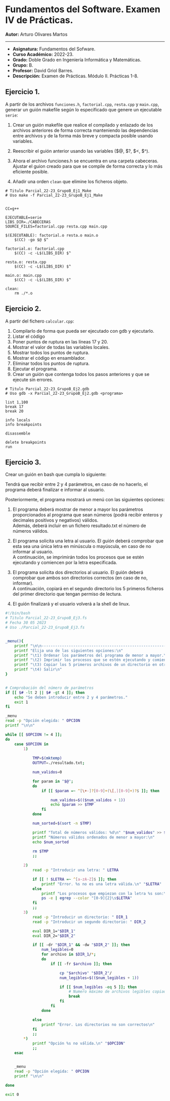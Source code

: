 # Fundamentos del Software. Examen IV de Prácticas.

**Autor:** Arturo Olivares Martos
***

- **Asignatura:** Fundamentos del Sofware.
- **Curso Académico:** 2022-23.
- **Grado:** Doble Grado en Ingeniería Informática y Matemáticas.
- **Grupo:** B.
- **Profesor:** David Griol Barres.
- **Descripción:** Examen de Prácticas. Módulo II. Prácticas 1-8.
<!--- **Fecha:** 17 de abril de 2023. -->
<!-- - **Duración:** -->




## Ejercicio 1.
A partir de los archivos `funciones.h`, `factorial.cpp`, `resta.cpp` y `main.cpp`, generar un guión makefile según lo especificado que genere un ejecutable `serie`:

1. Crear un guión makefile que realice el compilado y enlazado de los archivos
anteriores de forma correcta manteniendo las dependencias entre archivos y de la
forma más breve y compacta posible usando variables.

2. Reescribir el guión anterior usando las variables ($@, $?, $<, $^).

3. Ahora el archivo funciones.h se encuentra en una carpeta cabeceras. Ajustar el guion
creado para que se compile de forma correcta y lo más eficiente posible.

4. Añadir una orden `clean` que elimine los ficheros objeto.

```make
# Titulo Parcial_22-23_GrupoB_Ej1_Make
# Uso make -f Parcial_22-23_GrupoB_Ej1_Make


CC=g++

EJECUTABLE=serie
LIBS_DIR=./CABECERAS
SOURCE_FILES=factorial.cpp resta.cpp main.cpp

$(EJECUTABLE): factorial.o resta.o main.o
    $(CC) -go $@ $^

factorial.o: factorial.cpp
    $(CC) -c -L$(LIBS_DIR) $^

resta.o: resta.cpp
    $(CC) -c -L$(LIBS_DIR) $^

main.o: main.cpp
    $(CC) -c -L$(LIBS_DIR) $^

clean:
    rm ./*.o
```


## Ejercicio 2.
A partir del fichero `calcular.cpp`:
1. Compilarlo de forma que pueda ser ejecutado con gdb y ejecutarlo.
2. Listar el código
3. Poner puntos de ruptura en las líneas 17 y 20.
4. Mostrar el valor de todas las variables locales.
5. Mostrar todos los puntos de ruptura.
6. Mostrar el código en ensamblador.
7. Eliminar todos los puntos de ruptura.
8. Ejecutar el programa.
9. Crear un guión que contenga todos los pasos anteriores y que se ejecute sin errores.

```gdb
# Titulo Parcial_22-23_GrupoB_Ej2.gdb
# Uso gdb -x Parcial_22-23_GrupoB_Ej2.gdb <programa>

list 1,100
break 17
break 20

info locals
info breakpoints

disassemble

delete breakpoints
run
```


## Ejercicio 3.
Crear un guión en bash que cumpla lo siguiente:

Tendrá que recibir entre 2 y 4 parámetros, en caso de no hacerlo, el programa deberá finalizar e informar al usuario.

Posteriormente, el programa mostrará un menú con las siguientes opciones:

1. El programa deberá mostrar de menor a mayor los parámetros proporcionados al programa que sean números (podrá recibir enteros y decimales positivos y negativos) válidos.  
Además, deberá incluir en un fichero resultado.txt el número de números válidos.

2. El programa solicita una letra al usuario. El guión deberá comprobar que esta sea una única letra en minúscula o mayúscula, en caso de no informar al usuario.  
A continuación, se imprimirán todos los procesos que se estén ejecutando y comiencen por la letra especificada.

3. El programa solicita dos directorios al usuario. El guión deberá comprobar que ambos son directorios correctos (en caso de no, informar).  
A continuación, copiará en el segundo directorio los 5 primeros ficheros del primer directorio que tengan permiso de lectura.

4. El guión finalizará y el usuario volverá a la shell de linux.

```bash
#!/bin/bash
# Titulo Parcial_22-23_GrupoB_Ej3.fs
# Fecha 30 05 2023
# Uso ./Parcial_22-23_GrupoB_Ej3.fs


_menu(){
    printf "\n\n----------------------------------------------------------------------------------------\n"
    printf "Elija una de las siguientes opciones:\n"
    printf "\t1) Ordenar los parámetros del programa de menor a mayor.\n"
    printf "\t2) Imprimir los procesos que se estén ejecutando y comiencen por determinada letra.\n"
    printf "\t3) Copiar los 5 primeros archivos de un directorio en otro directorio.\n"
    printf "\t4) Salir\n"
}


# Comprobación del número de parámetros
if [[ $# -lt 2 || $# -gt 4 ]]; then
    echo "Se deben introducir entre 2 y 4 parámetros."
    exit 1
fi

_menu
read -p "Opción elegida: " OPCION
printf "\n\n"

while [[ $OPCION != 4 ]];
do
    case $OPCION in
        1)
            
            TMP=$(mktemp)
            OUTPUT=./resultado.txt;

            num_validos=0

            for param in "$@";
            do
                if [[ $param =~ ^[\+-]?[0-9]+(\[,][0-9]+)?$ ]]; then

                    num_validos=$(($num_validos + 1))
                    echo $param >> $TMP
                fi
            done

            num_sorted=$(sort -n $TMP)

            printf "Total de números válidos: %d\n" "$num_validos" >> $OUTPUT
            printf "Números válidos ordenados de menor a mayor:\n"
            echo $num_sorted

            rm $TMP
            ;;
            
        2)
            read -p "Introducir una letra: " LETRA

            if [[ ! $LETRA =~ ^[a-zA-Z]$ ]]; then
                printf "Error. %s no es una letra válida.\n" "$LETRA"
            else
                printf "Los procesos que empiezan con la letra %s son:\n" "$LETRA"
                ps -e | egrep --color "[0-9]{2}\s$LETRA"
            fi
            ;;
        3)  
            read -p "Introducir un directorio: " DIR_1
            read -p "Introducir un segundo directorio: " DIR_2

            eval DIR_1="$DIR_1"
            eval DIR_2="$DIR_2"

            if [[ -dr "$DIR_1" && -dw "$DIR_2" ]]; then
                num_legibles=0
                for archivo in $DIR_1/*;
                do
                    if [[ -fr $archivo ]]; then

                        cp "$archivo" "$DIR_2"/
                        num_legibles=$(($num_legibles + 1))

                        if [[ $num_legibles -eq 5 ]]; then
                            # Numero máximo de archivos legibles copiados
                            break
                        fi
                    fi
                done

            else
                printf "Error. Los directorios no son correctos\n"
            fi
            ;;
        *)
            printf "Opción %s no válida.\n" "$OPCION"
            ;;
    esac


    _menu
    read -p "Opción elegida: " OPCION
    printf "\n\n"
    
done

exit 0
```